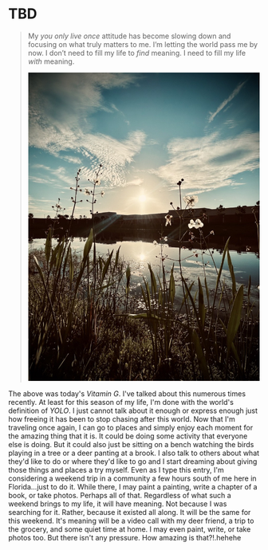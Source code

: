 # TBD

> My *you only live once* attitude has become slowing down and focusing on what truly matters to me. I’m letting the world pass me by now. I don’t need to fill my life to *find* meaning. I need to fill my life *with* meaning.
>
> ![Sunrise over a building, flowers, and pond](./media/IMG_9576.jpeg)

The above was today's *Vitamin G*. I've talked about this numerous times recently. At least for this season of my life, I'm done with the world's definition of *YOLO*. I just cannot talk about it enough or express enough just how freeing it has been to stop chasing after this world. Now that I'm traveling once again, I can go to places and simply enjoy each moment for the amazing thing that it is. It could be doing some activity that everyone else is doing. But it could also just be sitting on a bench watching the birds playing in a tree or a deer panting at a brook. I also talk to others about what they'd like to do or where they'd like to go and I start dreaming about giving those things and places a try myself. Even as I type this entry, I'm considering a weekend trip in a community a few hours south of me here in Florida...just to do it. While there, I may paint a painting, write a chapter of a book, or take photos. Perhaps all of that. Regardless of what such a weekend brings to my life, it will have meaning. Not because I was searching for it. Rather, because it existed all along. It will be the same for this weekend. It's meaning will be a video call with my deer friend, a trip to the grocery, and some quiet time at home. I may even paint, write, or take photos too. But there isn't any pressure. How amazing is that?!.hehehe

